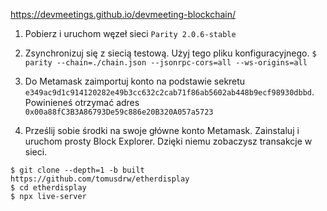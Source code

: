 https://devmeetings.github.io/devmeeting-blockchain/

1. Pobierz i uruchom węzeł sieci `Parity 2.0.6-stable`

2. Zsynchronizuj się z siecią testową. Użyj tego pliku konfiguracyjnego.
```$ parity --chain=./chain.json --jsonrpc-cors=all --ws-origins=all```

3. Do Metamask zaimportuj konto na podstawie sekretu `e349ac9d1c914120282e49b3cc632c2cab71f86ab5602ab448b9ecf98930dbbd`. Powinieneś otrzymać adres `0x00a88fC3B3A86793De59c886e20B320A057a5723`

4. Prześlij sobie środki na swoje główne konto Metamask.
Zainstaluj i uruchom prosty Block Explorer. Dzięki niemu zobaczysz transakcje w sieci.

```
$ git clone --depth=1 -b built https://github.com/tomusdrw/etherdisplay
$ cd etherdisplay
$ npx live-server
```